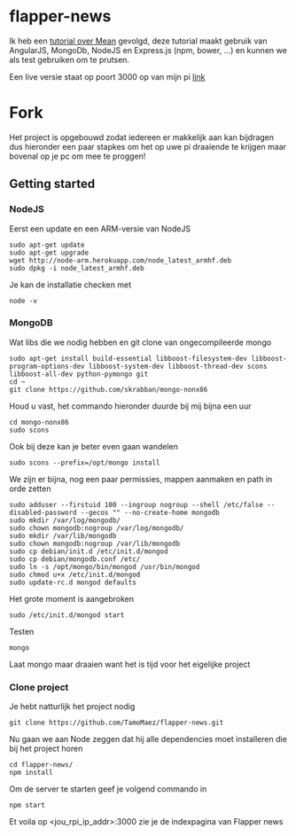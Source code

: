 # flapper-news 

Ik heb een [tutorial over Mean](https://thinkster.io/mean-stack-tutorial/) gevolgd, deze tutorial maakt gebruik van AngularJS, MongoDb, NodeJS en Express.js (npm, bower, ...) en kunnen we als test gebruiken om te prutsen.

Een live versie staat op poort 3000 op van mijn pi [link](https://81.164.88.90:3000)

# Fork

Het project is opgebouwd zodat iedereen er makkelijk aan kan bijdragen dus hieronder een paar stapkes om het op uwe pi draaiende te krijgen maar bovenal op je pc om mee te proggen! 

## Getting started

### NodeJS

Eerst een update en een ARM-versie van NodeJS
```
sudo apt-get update
sudo apt-get upgrade
wget http://node-arm.herokuapp.com/node_latest_armhf.deb 
sudo dpkg -i node_latest_armhf.deb
```

Je kan de installatie checken met 
```
node -v
```

### MongoDB

Wat libs die we nodig hebben en git clone van ongecompileerde mongo
```
sudo apt-get install build-essential libboost-filesystem-dev libboost-program-options-dev libboost-system-dev libboost-thread-dev scons libboost-all-dev python-pymongo git
cd ~
git clone https://github.com/skrabban/mongo-nonx86
```

Houd u vast, het commando hieronder duurde bij mij bijna een uur
```
cd mongo-nonx86
sudo scons
```

Ook bij deze kan je beter even gaan wandelen
```
sudo scons --prefix=/opt/mongo install
```

We zijn er bijna, nog een paar permissies, mappen aanmaken en path in orde zetten
```
sudo adduser --firstuid 100 --ingroup nogroup --shell /etc/false --disabled-password --gecos "" --no-create-home mongodb
sudo mkdir /var/log/mongodb/
sudo chown mongodb:nogroup /var/log/mongodb/
sudo mkdir /var/lib/mongodb
sudo chown mongodb:nogroup /var/lib/mongodb
sudo cp debian/init.d /etc/init.d/mongod
sudo cp debian/mongodb.conf /etc/
sudo ln -s /opt/mongo/bin/mongod /usr/bin/mongod
sudo chmod u+x /etc/init.d/mongod
sudo update-rc.d mongod defaults
```

Het grote moment is aangebroken
```
sudo /etc/init.d/mongod start
```

Testen
```
mongo
```

Laat mongo maar draaien want het is tijd voor het eigelijke project

### Clone project

Je hebt natturlijk het project nodig
```
git clone https://github.com/TamoMaez/flapper-news.git
```

Nu gaan we aan Node zeggen dat hij alle dependencies moet installeren die bij het project horen
```
cd flapper-news/ 
npm install
```

Om de server te starten geef je volgend commando in
```
npm start
```

Et voila op <jou_rpi_ip_addr>:3000 zie je de indexpagina van Flapper news
